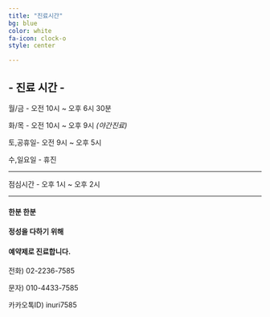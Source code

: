 ```yaml
---
title: "진료시간"
bg: blue
color: white
fa-icon: clock-o
style: center

---
```


## - 진료 시간 -

월/금  - 오전 10시 ~ 오후 6시 30분

화/목  -  오전 10시 ~ 오후 9시 *(야간진료)*

토,공휴일- 오전 9시 ~ 오후 5시

수,일요일 - 휴진

---

점심시간 - 오후 1시 ~ 오후 2시

---

#### **한분 한분**

#### **정성을 다하기 위해**

#### **예약제로 진료합니다.**

전화) 02-2236-7585

문자) 010-4433-7585

카카오톡ID) inuri7585
